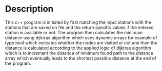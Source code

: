 # Description
This c++ program is initiated by first matching the input stations with the stations that are saved on
file and the return specific values if the entered station is available or not. The program then
calculates the minimum distance using dijktras algorithm which uses dynamic arrays for
example of type bool which indicates whether the nodes are visited or not and then the distance
is calculated according to the applied logic of dijktras algorithm which is to increment the
distance of minimum found path to the distance array which eventually leads to the shortest
possible distance at the end of the program.
